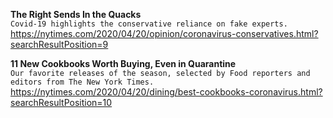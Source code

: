 **The Right Sends In the Quacks**\
`Covid-19 highlights the conservative reliance on fake experts.`\
https://nytimes.com/2020/04/20/opinion/coronavirus-conservatives.html?searchResultPosition=9

**11 New Cookbooks Worth Buying, Even in Quarantine**\
`Our favorite releases of the season, selected by Food reporters and editors from The New York Times.`\
https://nytimes.com/2020/04/20/dining/best-cookbooks-coronavirus.html?searchResultPosition=10

